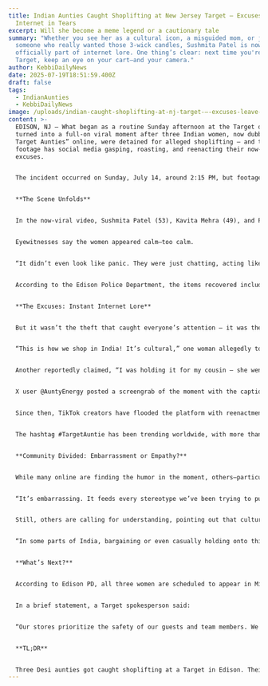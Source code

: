 ```yaml
---
title: Indian Aunties Caught Shoplifting at New Jersey Target — Excuses Leave
  Internet in Tears
excerpt: Will she become a meme legend or a cautionary tale
summary: "Whether you see her as a cultural icon, a misguided mom, or just
  someone who really wanted those 3-wick candles, Sushmita Patel is now
  officially part of internet lore. One thing’s clear: next time you're in
  Target, keep an eye on your cart—and your camera."
author: KebbiDailyNews
date: 2025-07-19T18:51:59.400Z
draft: false
tags:
  - IndianAunties
  - KebbiDailyNews
image: /uploads/indian-caught-shoplifting-at-nj-target-—-excuses-leave-internet-in-tears.jpg
content: >-
  EDISON, NJ — What began as a routine Sunday afternoon at the Target on Route 1
  turned into a full-on viral moment after three Indian women, now dubbed “The
  Target Aunties” online, were detained for alleged shoplifting — and the
  footage has social media gasping, roasting, and reenacting their now-iconic
  excuses.


  The incident occurred on Sunday, July 14, around 2:15 PM, but footage only began surfacing late Tuesday, instantly exploding across X (formerly Twitter), TikTok, and Instagram Reels. The clip, posted by user @SuburbanSpill, has since garnered over 7.2 million views, turning a simple loss prevention stop into a global cultural commentary.


  **The Scene Unfolds**


  In the now-viral video, Sushmita Patel (53), Kavita Mehra (49), and Priya G. Menon (55) — all residents of nearby Iselin, a heavily South Asian suburb — are seen being confronted by Target’s security staff after allegedly concealing unpaid merchandise in large tote bags.


  Eyewitnesses say the women appeared calm—too calm.


  “It didn’t even look like panic. They were just chatting, acting like they were reorganizing their purses,” said Monique Alvarez, a customer who witnessed the situation unfold. “Then security comes in and boom—it turns into a soap opera.”


  According to the Edison Police Department, the items recovered included candles, skincare products, and snacks totaling approximately $278.54 in unpaid goods. All three women were issued summonses for misdemeanor retail theft and released at the scene.


  **The Excuses: Instant Internet Lore**


  But it wasn’t the theft that caught everyone’s attention — it was the audacity of the excuses.


  “This is how we shop in India! It’s cultural,” one woman allegedly told the officer, according to a police incident report and video captions circulating online.


  Another reportedly claimed, “I was holding it for my cousin — she went to get the cart!” prompting stunned silence from store staff.


  X user @AuntyEnergy posted a screengrab of the moment with the caption: “She said it’s cultural like she’s swiping a mango from the street market, not a $20 candle in Jersey.”


  Since then, TikTok creators have flooded the platform with reenactments, remixing the moment with Bollywood soundtracks, adding dramatic zoom-ins, and creating duets titled “How My Mom Would Defend This.”


  The hashtag #TargetAuntie has been trending worldwide, with more than 500,000 mentions in 48 hours.


  **Community Divided: Embarrassment or Empathy?**


  While many online are finding the humor in the moment, others—particularly within the Indian and South Asian communities—are expressing discomfort.


  “It’s embarrassing. It feeds every stereotype we’ve been trying to push past,” said Rajiv Banerjee, a community organizer based in Jersey City. “But it’s also a wake-up call about how out-of-touch some elders are with how seriously things like this are taken in the U.S.”


  Still, others are calling for understanding, pointing out that cultural and generational gaps may play a role in these incidents.


  “In some parts of India, bargaining or even casually holding onto things in shops is common,” one viral thread noted. “That doesn’t excuse it, but it shows there’s a deeper disconnect at play.”


  **What’s Next?**


  According to Edison PD, all three women are scheduled to appear in Middlesex County Municipal Court on August 5, 2025. Target has declined to press felony charges, and no physical altercations occurred.


  In a brief statement, a Target spokesperson said:


  “Our stores prioritize the safety of our guests and team members. We follow consistent procedures for theft incidents and appreciate the cooperation of local authorities.”


  **TL;DR**


  Three Desi aunties got caught shoplifting at a Target in Edison. Their excuses were so wild, the internet turned it into a full-on meme moment. Charges are real. The cultural debate? Even more real.
---
```

